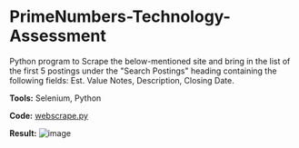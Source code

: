 # PrimeNumbers-Technology-Assessment
Python program to Scrape the below-mentioned site and bring in the list of the first 5 postings under the "Search Postings" heading containing the following fields: Est. Value Notes, Description, Closing Date.

**Tools:** Selenium, Python

**Code:** [webscrape.py](https://github.com/riyasai22/PrimeNumbers-Technology-Assessment/blob/main/webscrape.py)

**Result:**
![image](https://github.com/riyasai22/PrimeNumbers-Technology-Assessment/assets/80235375/8377a4c5-8ef3-4b56-89c4-6f27df826abf)
